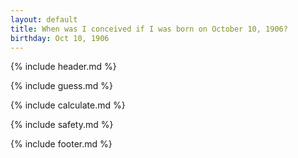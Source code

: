 ```yaml
---
layout: default
title: When was I conceived if I was born on October 10, 1906?
birthday: Oct 10, 1906
---
```


{% include header.md %}

{% include guess.md %}

{% include calculate.md %}

{% include safety.md %}

{% include footer.md %}



